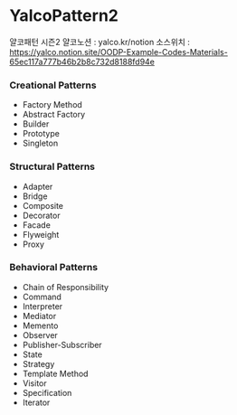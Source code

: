 # YalcoPattern2
얄코패턴 시즌2
얄코노션 : yalco.kr/notion
소스위치 : https://yalco.notion.site/OODP-Example-Codes-Materials-65ec117a777b46b2b8c732d8188fd94e
### Creational Patterns
- Factory Method
- Abstract Factory
- Builder
- Prototype
- Singleton

### Structural Patterns
- Adapter
- Bridge
- Composite
- Decorator
- Facade
- Flyweight
- Proxy

### Behavioral Patterns
- Chain of Responsibility
- Command
- Interpreter
- Mediator
- Memento
- Observer
- Publisher-Subscriber
- State
- Strategy
- Template Method
- Visitor
- Specification
- Iterator
